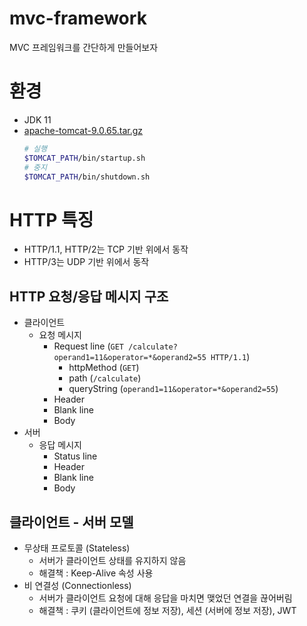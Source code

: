 # mvc-framework
MVC 프레임워크를 간단하게 만들어보자

# 환경
- JDK 11
- [apache-tomcat-9.0.65.tar.gz](https://dlcdn.apache.org/tomcat/tomcat-9/v9.0.65/bin/apache-tomcat-9.0.65.tar.gz) 
  ```bash
  # 실행
  $TOMCAT_PATH/bin/startup.sh
  # 중지  
  $TOMCAT_PATH/bin/shutdown.sh
  ```

# HTTP 특징
- HTTP/1.1, HTTP/2는 TCP 기반 위에서 동작
- HTTP/3는 UDP 기반 위에서 동작

## HTTP 요청/응답 메시지 구조
- 클라이언트
  - 요청 메시지
    - Request line (`GET /calculate?operand1=11&operator=*&operand2=55 HTTP/1.1`)
      - httpMethod (`GET`)
      - path (`/calculate`)
      - queryString (`operand1=11&operator=*&operand2=55`)
    - Header
    - Blank line
    - Body
- 서버
  - 응답 메시지
    - Status line
    - Header
    - Blank line
    - Body
## 클라이언트 - 서버 모델
- 무상태 프로토콜 (Stateless)
  - 서버가 클라이언트 상태를 유지하지 않음
  - 해결책 : Keep-Alive 속성 사용
- 비 연결성 (Connectionless)
  - 서버가 클라이언트 요청에 대해 응답을 마치면 맺었던 연결을 끊어버림
  - 해결책 : 쿠키 (클라이언트에 정보 저장), 세션 (서버에 정보 저장), JWT